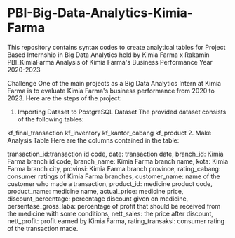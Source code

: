 # PBI-Big-Data-Analytics-Kimia-Farma
This repository contains syntax codes to create analytical tables for Project Based Internship in Big Data Analytics held by Kimia Farma x Rakamin
PBI_KimiaFarma
Analysis of Kimia Farma's Business Performance Year 2020-2023

Challenge
One of the main projects as a Big Data Analytics Intern at Kimia Farma is to evaluate Kimia Farma's business performance from 2020 to 2023. Here are the steps of the project:

1. Importing Dataset to PostgreSQL
Dataset
The provided dataset consists of the following tables:

kf_final_transaction
kf_inventory
kf_kantor_cabang
kf_product
2. Make Analysis Table
Here are the columns contained in the table:

transaction_id:transaction id code,
date: transaction date,
branch_id: Kimia Farma branch id code,
branch_name: Kimia Farma branch name,
kota: Kimia Farma branch city,
provinsi: Kimia Farma branch province,
rating_cabang: consumer ratings of Kimia Farma branches,
customer_name: name of the customer who made a transaction,
product_id: medicine product code,
product_name: medicine name,
actual_price: medicine price,
discount_percentage: percentage discount given on medicine,
persentase_gross_laba: percentage of profit that should be received from the medicine with some conditions,
nett_sales: the price after discount,
nett_profit: profit earned by Kimia Farma,
rating_transaksi: consumer rating of the transaction made.
